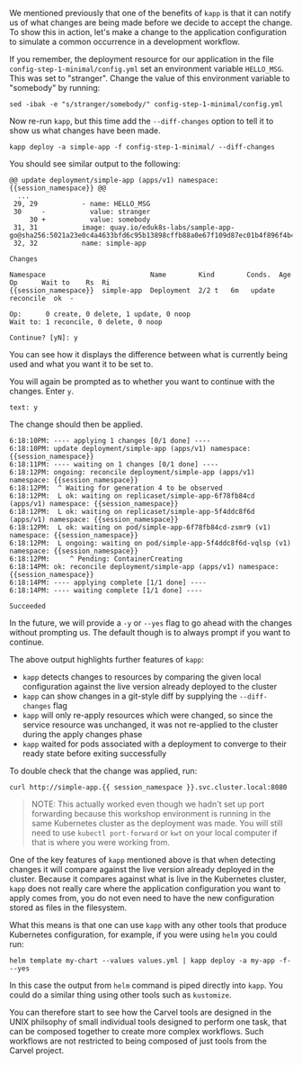 We mentioned previously that one of the benefits of `kapp` is that it can notify us of what changes are being made before we decide to accept the change. To show this in action, let's make a change to the application configuration to simulate a common occurrence in a development workflow.

If you remember, the deployment resource for our application in the file `config-step-1-minimal/config.yml` set an environment variable `HELLO_MSG`. This was set to "stranger". Change the value of this environment variable to "somebody" by running:

```execute
sed -ibak -e "s/stranger/somebody/" config-step-1-minimal/config.yml
```

Now re-run `kapp`, but this time add the `--diff-changes` option to tell it to show us what changes have been made.

```execute-1
kapp deploy -a simple-app -f config-step-1-minimal/ --diff-changes
```

You should see similar output to the following:

```
@@ update deployment/simple-app (apps/v1) namespace: {{session_namespace}} @@
  ...
 29, 29           - name: HELLO_MSG
 30     -           value: stranger
     30 +           value: somebody
 31, 31           image: quay.io/eduk8s-labs/sample-app-go@sha256:5021a23e0c4a4633bfd6c95b13898cffb88a0e67f109d87ec01b4f896f4b4296
 32, 32           name: simple-app

Changes

Namespace                          Name        Kind        Conds.  Age  Op      Wait to    Rs  Ri
{{session_namespace}}  simple-app  Deployment  2/2 t   6m   update  reconcile  ok  -

Op:      0 create, 0 delete, 1 update, 0 noop
Wait to: 1 reconcile, 0 delete, 0 noop

Continue? [yN]: y
```

You can see how it displays the difference between what is currently being used and what you want it to be set to.

You will again be prompted as to whether you want to continue with the changes. Enter `y`.

```terminal:input
text: y
```

The change should then be applied.

```
6:18:10PM: ---- applying 1 changes [0/1 done] ----
6:18:10PM: update deployment/simple-app (apps/v1) namespace: {{session_namespace}}
6:18:11PM: ---- waiting on 1 changes [0/1 done] ----
6:18:12PM: ongoing: reconcile deployment/simple-app (apps/v1) namespace: {{session_namespace}}
6:18:12PM:  ^ Waiting for generation 4 to be observed
6:18:12PM:  L ok: waiting on replicaset/simple-app-6f78fb84cd (apps/v1) namespace: {{session_namespace}}
6:18:12PM:  L ok: waiting on replicaset/simple-app-5f4ddc8f6d (apps/v1) namespace: {{session_namespace}}
6:18:12PM:  L ok: waiting on pod/simple-app-6f78fb84cd-zsmr9 (v1) namespace: {{session_namespace}}
6:18:12PM:  L ongoing: waiting on pod/simple-app-5f4ddc8f6d-vqlsp (v1) namespace: {{session_namespace}}
6:18:12PM:     ^ Pending: ContainerCreating
6:18:14PM: ok: reconcile deployment/simple-app (apps/v1) namespace: {{session_namespace}}
6:18:14PM: ---- applying complete [1/1 done] ----
6:18:14PM: ---- waiting complete [1/1 done] ----

Succeeded
```

In the future, we will provide a `-y` or `--yes` flag to go ahead with the changes without prompting us. The default though is to always prompt if you want to continue.

The above output highlights further features of `kapp`:

* `kapp` detects changes to resources by comparing the given local configuration against the live version already deployed to the cluster
* `kapp` can show changes in a git-style diff by supplying the `--diff-changes` flag
* `kapp` will only re-apply resources which were changed, so since the service resource was unchanged, it was not re-applied to the cluster during the apply changes phase
* `kapp` waited for pods associated with a deployment to converge to their ready state before exiting successfully

To double check that the change was applied, run:

```execute-2
curl http://simple-app.{{ session_namespace }}.svc.cluster.local:8080
```

> NOTE: This actually worked even though we hadn't set up port forwarding because this workshop environment is running in the same Kubernetes cluster as the deployment was made. You will still need to use `kubectl port-forward` or `kwt` on your local computer if that is where you were working from.

One of the key features of `kapp` mentioned above is that when detecting changes it will compare against the live version already deployed in the cluster. Because it compares against what is live in the Kubernetes cluster, `kapp` does not really care where the application configuration you want to apply comes from, you do not even need to have the new configuration stored as files in the filesystem.

What this means is that one can use `kapp` with any other tools that produce Kubernetes configuration, for example, if you were using `helm` you could run:

```
helm template my-chart --values values.yml | kapp deploy -a my-app -f- --yes
```

In this case the output from `helm` command is piped directly into `kapp`. You could do a similar thing using other tools such as `kustomize`.

You can therefore start to see how the Carvel tools are designed in the UNIX philsophy of small individual tools designed to perform one task, that can be composed together to create more complex workflows. Such workflows are not restricted to being composed of just tools from the Carvel project.
